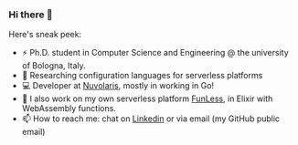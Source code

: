 ### Hi there 👋

Here's sneak peek:

- ⚡ Ph.D. student in Computer Science and Engineering @ the university of Bologna, Italy.
- 🔭 Researching configuration languages for serverless platforms
- 💻 Developer at [Nuvolaris](https://www.nuvolaris.io/), mostly in working in Go!
- 👯 I also work on my own serverless platform [FunLess](https://funless.dev), in Elixir with WebAssembly functions.
- 📫 How to reach me: chat on [Linkedin](https://www.linkedin.com/in/giusdp) or via email (my GitHub public email)

<!--
**giusdp/giusdp** is a ✨ _special_ ✨ repository because its `README.md` (this file) appears on your GitHub profile.

Here are some ideas to get you started:

- 🔭 I’m currently working on ...
- 🌱 I’m currently learning ...
- 👯 I’m looking to collaborate on ...
- 🤔 I’m looking for help with ...
- 💬 Ask me about ...
- 📫 How to reach me: ...
- 😄 Pronouns: ...
- ⚡ Fun fact: ...
-->
